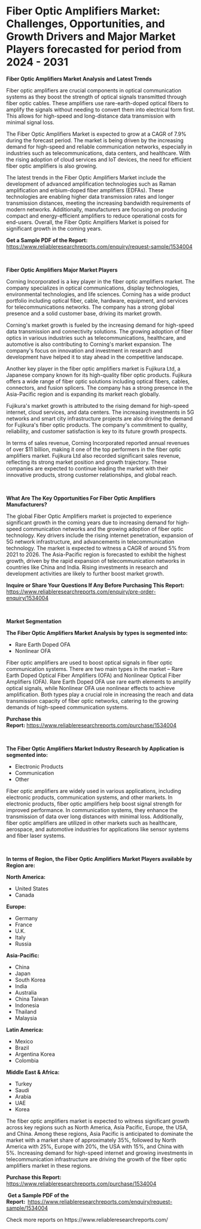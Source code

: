 <p><h1>Fiber Optic Amplifiers Market: Challenges, Opportunities, and Growth Drivers and Major Market Players forecasted for period from 2024 - 2031</h1></p><p><strong>Fiber Optic Amplifiers Market Analysis and Latest Trends</strong></p>
<p><p>Fiber optic amplifiers are crucial components in optical communication systems as they boost the strength of optical signals transmitted through fiber optic cables. These amplifiers use rare-earth-doped optical fibers to amplify the signals without needing to convert them into electrical form first. This allows for high-speed and long-distance data transmission with minimal signal loss.</p><p>The Fiber Optic Amplifiers Market is expected to grow at a CAGR of 7.9% during the forecast period. The market is being driven by the increasing demand for high-speed and reliable communication networks, especially in industries such as telecommunications, data centers, and healthcare. With the rising adoption of cloud services and IoT devices, the need for efficient fiber optic amplifiers is also growing.</p><p>The latest trends in the Fiber Optic Amplifiers Market include the development of advanced amplification technologies such as Raman amplification and erbium-doped fiber amplifiers (EDFAs). These technologies are enabling higher data transmission rates and longer transmission distances, meeting the increasing bandwidth requirements of modern networks. Additionally, manufacturers are focusing on producing compact and energy-efficient amplifiers to reduce operational costs for end-users. Overall, the Fiber Optic Amplifiers Market is poised for significant growth in the coming years.</p></p>
<p><strong>Get a Sample PDF of the Report:&nbsp;</strong> <a href="https://www.reliableresearchreports.com/enquiry/request-sample/1534004">https://www.reliableresearchreports.com/enquiry/request-sample/1534004</a></p>
<p>&nbsp;</p>
<p><strong>Fiber Optic Amplifiers Major Market Players</strong></p>
<p><p>Corning Incorporated is a key player in the fiber optic amplifiers market. The company specializes in optical communications, display technologies, environmental technologies, and life sciences. Corning has a wide product portfolio including optical fiber, cable, hardware, equipment, and services for telecommunications networks. The company has a strong global presence and a solid customer base, driving its market growth.</p><p>Corning's market growth is fueled by the increasing demand for high-speed data transmission and connectivity solutions. The growing adoption of fiber optics in various industries such as telecommunications, healthcare, and automotive is also contributing to Corning's market expansion. The company's focus on innovation and investment in research and development have helped it to stay ahead in the competitive landscape.</p><p>Another key player in the fiber optic amplifiers market is Fujikura Ltd, a Japanese company known for its high-quality fiber optic products. Fujikura offers a wide range of fiber optic solutions including optical fibers, cables, connectors, and fusion splicers. The company has a strong presence in the Asia-Pacific region and is expanding its market reach globally.</p><p>Fujikura's market growth is attributed to the rising demand for high-speed internet, cloud services, and data centers. The increasing investments in 5G networks and smart city infrastructure projects are also driving the demand for Fujikura's fiber optic products. The company's commitment to quality, reliability, and customer satisfaction is key to its future growth prospects.</p><p>In terms of sales revenue, Corning Incorporated reported annual revenues of over $11 billion, making it one of the top performers in the fiber optic amplifiers market. Fujikura Ltd also recorded significant sales revenue, reflecting its strong market position and growth trajectory. These companies are expected to continue leading the market with their innovative products, strong customer relationships, and global reach.</p></p>
<p>&nbsp;</p>
<p><strong>What Are The Key Opportunities For Fiber Optic Amplifiers Manufacturers?</strong></p>
<p><p>The global Fiber Optic Amplifiers market is projected to experience significant growth in the coming years due to increasing demand for high-speed communication networks and the growing adoption of fiber optic technology. Key drivers include the rising internet penetration, expansion of 5G network infrastructure, and advancements in telecommunication technology. The market is expected to witness a CAGR of around 5% from 2021 to 2026. The Asia-Pacific region is forecasted to exhibit the highest growth, driven by the rapid expansion of telecommunication networks in countries like China and India. Rising investments in research and development activities are likely to further boost market growth.</p></p>
<p><strong>Inquire or Share Your Questions If Any Before Purchasing This Report:</strong> <a href="https://www.reliableresearchreports.com/enquiry/pre-order-enquiry/1534004">https://www.reliableresearchreports.com/enquiry/pre-order-enquiry/1534004</a></p>
<p>&nbsp;</p>
<p><strong>Market Segmentation</strong></p>
<p><strong>The Fiber Optic Amplifiers Market Analysis by types is segmented into:</strong></p>
<p><ul><li>Rare Earth Doped OFA</li><li>Nonlinear OFA</li></ul></p>
<p><p>Fiber optic amplifiers are used to boost optical signals in fiber optic communication systems. There are two main types in the market – Rare Earth Doped Optical Fiber Amplifiers (OFA) and Nonlinear Optical Fiber Amplifiers (OFA). Rare Earth Doped OFA use rare earth elements to amplify optical signals, while Nonlinear OFA use nonlinear effects to achieve amplification. Both types play a crucial role in increasing the reach and data transmission capacity of fiber optic networks, catering to the growing demands of high-speed communication systems.</p></p>
<p><strong>Purchase this Report:&nbsp;</strong><a href="https://www.reliableresearchreports.com/purchase/1534004">https://www.reliableresearchreports.com/purchase/1534004</a></p>
<p>&nbsp;</p>
<p><strong>The Fiber Optic Amplifiers Market Industry Research by Application is segmented into:</strong></p>
<p><ul><li>Electronic Products</li><li>Communication</li><li>Other</li></ul></p>
<p><p>Fiber optic amplifiers are widely used in various applications, including electronic products, communication systems, and other markets. In electronic products, fiber optic amplifiers help boost signal strength for improved performance. In communication systems, they enhance the transmission of data over long distances with minimal loss. Additionally, fiber optic amplifiers are utilized in other markets such as healthcare, aerospace, and automotive industries for applications like sensor systems and fiber laser systems.</p></p>
<p>&nbsp;</p>
<p><strong>In terms of Region, the Fiber Optic Amplifiers Market Players available by Region are:</strong></p>
<p>
    <p> <strong> North America: </strong>
        <ul>
            <li>United States</li>
            <li>Canada</li>
        </ul>
        </p> 
    <p> <strong> Europe: </strong>
        <ul>
            <li>Germany</li>
            <li>France</li>
            <li>U.K.</li>
            <li>Italy</li>
            <li>Russia</li>
        </ul>
        </p> 
    <p> <strong> Asia-Pacific: </strong>
        <ul>
            <li>China</li>
            <li>Japan</li>
            <li>South Korea</li>
            <li>India</li>
            <li>Australia</li>
            <li>China Taiwan</li>
            <li>Indonesia</li>
            <li>Thailand</li>
            <li>Malaysia</li>
        </ul>
        </p> 
    <p> <strong> Latin America: </strong>
        <ul>
            <li>Mexico</li>
            <li>Brazil</li>
            <li>Argentina Korea</li>
            <li>Colombia</li>
        </ul>
        </p> 
    <p> <strong> Middle East & Africa: </strong>
        <ul>
            <li>Turkey</li>
            <li>Saudi</li>
            <li>Arabia</li>
            <li>UAE</li>
            <li>Korea</li>
        </ul>
    </p>
    </p>
<p><p>The fiber optic amplifiers market is expected to witness significant growth across key regions such as North America, Asia Pacific, Europe, the USA, and China. Among these regions, Asia Pacific is anticipated to dominate the market with a market share of approximately 35%, followed by North America with 25%, Europe with 20%, the USA with 15%, and China with 5%. Increasing demand for high-speed internet and growing investments in telecommunication infrastructure are driving the growth of the fiber optic amplifiers market in these regions.</p></p>
<p><strong>Purchase this Report: </strong><a href="https://www.reliableresearchreports.com/purchase/1534004">https://www.reliableresearchreports.com/purchase/1534004</a></p>
<p>&nbsp;<strong>Get a Sample PDF of the Report:&nbsp;&nbsp;</strong><a href="https://www.reliableresearchreports.com/enquiry/request-sample/1534004">https://www.reliableresearchreports.com/enquiry/request-sample/1534004</a></p>
<p><strong></strong></p>
<p>Check more reports on https://www.reliableresearchreports.com/</p>
